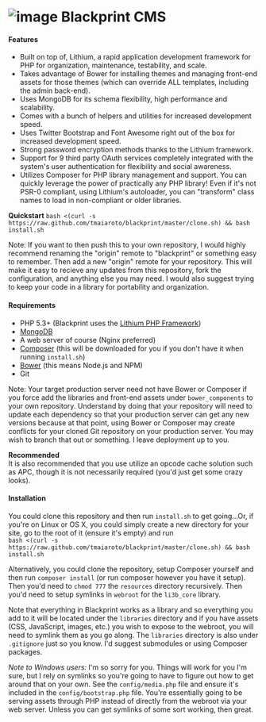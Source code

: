 # ![image](https://raw.github.com/tmaiaroto/blackprint/master/webroot/img/blackprint-logo-square-64.png) Blackprint CMS

#### Features

 * Built on top of, Lithium, a rapid application development framework for PHP for organization, maintenance, testability, and scale.
 * Takes advantage of Bower for installing themes and managing front-end assets for those themes (which can override ALL templates, including the admin back-end).
 * Uses MongoDB for its schema flexibility, high performance and scalability.
 * Comes with a bunch of helpers and utilities for increased development speed.
 * Uses Twitter Bootstrap and Font Awesome right out of the box for increased development speed.
 * Strong password encryption methods thanks to the Lithium framework.
 * Support for 9 third party OAuth services completely integrated with the system's user authentication for flexibility and social awareness.
 * Utilizes Composer for PHP library management and support. You can quickly leverage the power of practically any PHP library! Even if it's not PSR-0 compliant, using Lithium's autoloader, you can "transform" class names to load in non-compliant or older libraries.

**Quickstart** ```bash <(curl -s https://raw.github.com/tmaiaroto/blackprint/master/clone.sh) && bash install.sh```

Note: If you want to then push this to your own repository, I would highly recommend renaming the "origin" remote to "blackprint" or something easy to remember. Then add a new "origin" remote for your repository. This will make it easy to recieve any updates from this repository, fork the configuration, and anything else you may need. I would also suggest trying to keep your code in a library for portability and organization.

#### Requirements

 * PHP 5.3+ (Blackprint uses the [Lithium PHP Framework](http://lithify.me))
 * [MongoDB](http://www.mongodb.org/)
 * A web server of course (Nginx preferred)
 * [Composer](http://getcomposer.org/) (this will be downloaded for you if you don't have it when running ```install.sh```)
 * [Bower](http://bower.io/) (this means Node.js and NPM)
 * Git

Note: Your target production server need not have Bower or Composer if you force add the libraries and front-end assets under 
```bower_components``` to your own repository. Understand by doing that your repository will need to update each dependency so 
that your production server can get any new versions because at that point, using Bower or Composer may create conflicts for 
your cloned Git repository on your production server. You may wish to branch that out or something. I leave deployment up to you.

**Recommended**    
It is also recommended that you use utilize an opcode cache solution such as APC, though it is not necessarily required (you'd
just get some crazy looks). 

#### Installation
You could clone this repository and then run ```install.sh``` to get going...Or, if you're on Linux or OS X, you could simply create 
a new directory for your site, go to the root of it (ensure it's empty) and run    
```bash <(curl -s https://raw.github.com/tmaiaroto/blackprint/master/clone.sh) && bash install.sh```

Alternatively, you could clone the repository, setup Composer yourself and then run ```composer install``` 
(or run composer however you have it setup). Then you'd need to ```chmod 777``` the ```resources``` directory recursively. 
Then you'd need to setup symlinks in ```webroot``` for the ```li3b_core``` library.

Note that everything in Blackprint works as a library and so everything you add to it will be located under the ```libraries``` 
directory and if you have assets (CSS, JavaScript, images, etc.) you wish to expose to the webroot, you will need to symlink 
them as you go along. The ```libraries``` directory is also under ```.gitignore``` just so you know. I'd suggest submodules or using 
Composer packages.

*Note to Windows users:* I'm so sorry for you. Things will work for you I'm sure, but I rely on symlinks so you're going to have to figure out 
how to get around that on your own. See the ```config/media.php``` file and ensure it's included in the ```config/bootstrap.php``` file. 
You're essentially going to be serving assets through PHP instead of directly from the webroot via your web server. Unless you can 
get symlinks of some sort working, then great.
